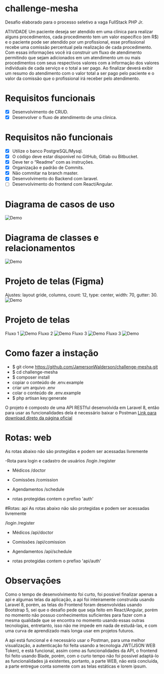 # challenge-mesha
Desafio elaborado para o processo seletivo a vaga FullStack PHP Jr.

ATIVIDADE
Um paciente deseja ser atendido em uma clínica para realizar alguns procedimentos, cada procedimento tem um valor específico (em R$) e  o paciente pode ser atendido por um profissional, esse profissional recebe uma comissão percentual pela realização de cada procedimento.
Com essas informações você irá construir um fluxo de atendimento permitindo que sejam adicionados em um atendimento um ou mais procedimentos com seus respectivos valores com a informação dos valores individuais de cada serviço e o total a ser pago.
Ao finalizar deverá exibir um resumo do atendimento com o valor total a ser pago pelo paciente e o valor da comissão que o profissional irá receber pelo atendimento.



# Requisitos funcionais
- [x] Desenvolvimento de CRUD.
- [x] Desenvolver o fluxo de atendimento de uma clinica.

# Requisitos não funcionais
- [x] Utilize o banco PostgreSQL/Mysql.
- [x] O código deve estar disponível no GitHub, Gitlab ou Bitbucket.
- [x] Deve ter o “Readme” com as instruções.
- [x] Organização e padrão de Commits.
- [x] Não commitar na branch master.
- [x] Desenvolvimento do Backend com laravel.
- [ ] Desenvolvimento do frontend com React/Angular.

# Diagrama de casos de uso
![Demo](https://github.com/JamersonWalderson/challenge-mesha/blob/main/doc/caso-de-uso.jpg)

# Diagrama de classes e relacionamentos
![Demo](https://github.com/JamersonWalderson/challenge-mesha/blob/main/doc/diagrama-de-classes.png)

# Projeto de telas (Figma)
Ajustes: layout gride, columns, count: 12, type: center, width: 70, gutter: 30. 
![Demo](https://github.com/JamersonWalderson/challenge-mesha/blob/main/doc/projeto-de-telas.png)

# Projeto de telas
Fluxo 1
![Demo](https://github.com/JamersonWalderson/challenge-mesha/blob/main/doc/fluxo-1.jpg)
Fluxo 2
![Demo](https://github.com/JamersonWalderson/challenge-mesha/blob/main/doc/fluxo-2.jpg)
Fluxo 3
![Demo](https://github.com/JamersonWalderson/challenge-mesha/blob/main/doc/fluxo-3.jpg)
Fluxo 3
![Demo](https://github.com/JamersonWalderson/challenge-mesha/blob/main/doc/fluxo-4.png)

# Como fazer a instação
- $ git clone https://github.com/JamersonWalderson/challenge-mesha.git
- $ cd challenge-mesha
- $ composer install
- copiar o conteúdo de .env.example
- criar um arquivo .env
- colar o conteúdo de .env.example
- $ php artisan key:generate

O projeto é composto de uma API RESTful desenvolvida em Laravel 8, então para usar as funcionalidades dela é necessário baixar o Postman
<a href="https://www.postman.com/downloads/">Link para download direto da página oficial</a>

# Rotas: web
As rotas abaixo não são protegidas e podem ser acessadas livremente


-Rota para login e cadastro de usuários
/login
/register

- Médicos
/doctor

- Comissões
/comission

- Agendamentos
/schedule

- rotas protegidas contem o prefixo 'auth'

#Rotas: api
As rotas abaixo não são protegidas e podem ser acessadas livremente

/login
/register

- Médicos
/api/doctor

- Comissões
/api/comission

- Agendamentos
/api/schedule

- rotas protegidas contem o prefixo 'api/auth'

# Observações
Como o tempo de desenvolvimento foi curto, foi possivel finalizar apenas a api e algumas telas da aplicação, a api foi inteiramente construida usando Laravel 8, porém, as telas do Frontend foram desenvolvidas usando Bootstrap 5, sei que o desafio pede que seja feito em React/Angular, porém no momento não possuo conhecimentos suficientes para fazer com a mesma qualidade que se encontra no momento usando essas outras tecnologias, entretanto, isso não me impede em nada de estudá-las, e com uma curva de aprendizado mais longa usar em projetos futuros.

A api está funcional e é necessário usar o Postman, para uma melhor visualização, a autenticação foi feita usando a tecnologia JWT(JSON WEB Token), e está funcional, assim como as funcionalidades da API, o frontend foi feito usando Blade, porém, com o curto tempo não foi possível adaptá-lo as funcionalidades já existentes, portanto, a parte WEB, não está concluída, a parte entregue conta somente com as telas estáticas e lorem ipsum.


